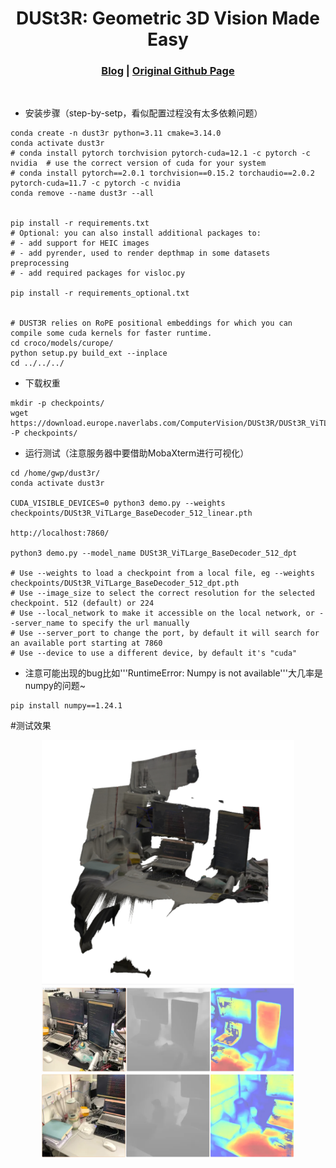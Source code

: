 [comment]: <> 

<!-- PROJECT LOGO -->

<p align="center">

  <h1 align="center"> DUSt3R: Geometric 3D Vision Made Easy
  </h1>

[comment]: <> (  <h2 align="center">PAPER</h2>)
  <h3 align="center">
  <a href="https://kwanwaipang.github.io/File/Blogs/Poster/paper_reading_MASt3R-SLAM.html#dust3r:-geometric-3d-vision-made-easy">Blog</a> 
  | <a href="https://github.com/naver/dust3r">Original Github Page</a>
  </h3>
  <div align="justify">
  </div>

<br>

* 安装步骤（step-by-setp，看似配置过程没有太多依赖问题）
~~~
conda create -n dust3r python=3.11 cmake=3.14.0
conda activate dust3r 
# conda install pytorch torchvision pytorch-cuda=12.1 -c pytorch -c nvidia  # use the correct version of cuda for your system
# conda install pytorch==2.0.1 torchvision==0.15.2 torchaudio==2.0.2 pytorch-cuda=11.7 -c pytorch -c nvidia
conda remove --name dust3r --all


pip install -r requirements.txt
# Optional: you can also install additional packages to:
# - add support for HEIC images
# - add pyrender, used to render depthmap in some datasets preprocessing
# - add required packages for visloc.py

pip install -r requirements_optional.txt


# DUST3R relies on RoPE positional embeddings for which you can compile some cuda kernels for faster runtime.
cd croco/models/curope/
python setup.py build_ext --inplace
cd ../../../

~~~

* 下载权重
~~~
mkdir -p checkpoints/
wget https://download.europe.naverlabs.com/ComputerVision/DUSt3R/DUSt3R_ViTLarge_BaseDecoder_512_dpt.pth -P checkpoints/
~~~

* 运行测试（注意服务器中要借助MobaXterm进行可视化）
~~~
cd /home/gwp/dust3r/
conda activate dust3r 

CUDA_VISIBLE_DEVICES=0 python3 demo.py --weights checkpoints/DUSt3R_ViTLarge_BaseDecoder_512_linear.pth

http://localhost:7860/

python3 demo.py --model_name DUSt3R_ViTLarge_BaseDecoder_512_dpt

# Use --weights to load a checkpoint from a local file, eg --weights checkpoints/DUSt3R_ViTLarge_BaseDecoder_512_dpt.pth
# Use --image_size to select the correct resolution for the selected checkpoint. 512 (default) or 224
# Use --local_network to make it accessible on the local network, or --server_name to specify the url manually
# Use --server_port to change the port, by default it will search for an available port starting at 7860
# Use --device to use a different device, by default it's "cuda"
~~~

* 注意可能出现的bug比如'''RuntimeError: Numpy is not available'''大几率是numpy的问题~
~~~
pip install numpy==1.24.1
~~~

#测试效果

<div align="center">
  <img src="./assets/微信截图_20241225224243.png" width="80%" />
  <img src="./assets/微信截图_20241225224321.png" width="80%" />
  <img src="./assets/微信截图_20241225224331.png" width="80%" />
</div>
